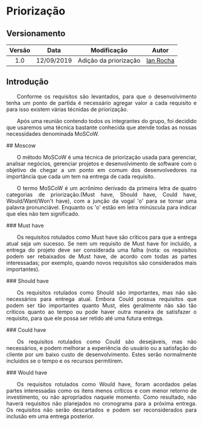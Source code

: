 # Priorização
## Versionamento
| Versão | Data | Modificação | Autor |
| :---: | :---: | :---: | :---: |
| 1.0 | 12/09/2019 | Adição da priorização | [Ian Rocha](https://github.com/IanPSRocha) |

## Introdução
<p align="justify">&emsp;&emsp;Conforme os requisitos são levantados, para que o desenvolvimento tenha um ponto de partida é necessário agregar valor a cada requisito e para isso existem várias técnidas de priorização.</p><p align="justify">&emsp;&emsp;Após uma reunião contendo todos os integrantes do grupo, foi decidido que usaremos uma técnica bastante conhecida que atende todas as nossas necessidades denominada MoSCoW.</p>
## Moscow
<p align="justify">&emsp;&emsp;O método MoSCoW é uma técnica de priorização usada para gerenciar, analisar negócios, gerenciar projetos e desenvolvimento de software com o objetivo de chegar a um ponto em comum dos desenvolvedores na importância que cada um tem na entrega de cada requisito.</p><p align="justify">&emsp;&emsp;O termo MoSCoW é um acrônimo derivado da primeira letra de quatro categorias de priorização.(Must have, Should have, Could have, Would/Want/Won't have), com a junção da vogal 'o' para se tornar uma palavra pronunciável. Enquanto os 'o' estão em letra minúscula para indicar que eles não tem significado.</p>
### Must have               
<p align="justify">&emsp;&emsp;Os requisitos rotulados como Must have são críticos para que a entrega atual seja um sucesso. Se nem um requisito de Must have for incluído, a entrega do projeto deve ser considerada uma falha (nota: os requisitos podem ser rebaixados de Must have, de acordo com todas as partes interessadas; por exemplo, quando novos requisitos são considerados mais importantes).</p>
### Should have               
<p align="justify">&emsp;&emsp;Os requisitos rotulados como Should são importantes, mas não são necessários para entrega atual. Embora Could possua requisitos que podem ser tão importantes quanto Must, eles geralmente não são tão críticos quanto ao tempo ou pode haver outra maneira de satisfazer o requisito, para que ele possa ser retido até uma futura entrega.</p>
### Could have              
<p align="justify">&emsp;&emsp;Os requisitos rotulados como Could são desejáveis, mas não necessários, e podem melhorar a experiência do usuário ou a satisfação do cliente por um baixo custo de desenvolvimento. Estes serão normalmente incluídos se o tempo e os recursos permitirem.</p>
### Would have               
<p align="justify">&emsp;&emsp;Os requisitos rotulados como Would have, foram acordados pelas partes interessadas como os itens menos críticos e com menor retorno de investimento, ou não apropriados naquele momento. Como resultado, não haverá requisitos não planejados no cronograma para a próxima entrega. Os requisitos não serão descartados e podem ser reconsiderados para inclusão em uma entrega posterior.</p>          
